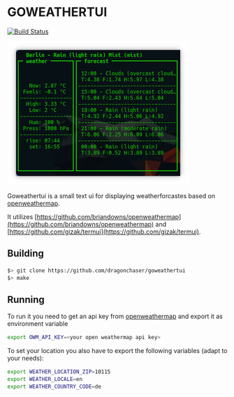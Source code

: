 # GOWEATHERTUI

[![Build Status](https://github.com/dragonchaser/goweathertui/workflows/CI/badge.svg)](https://github.com/dragonchaser/goweathertui/actions?workflow=CI)

![Screenshot](screenshot.png)

Goweathertui is a small text ui for displaying weatherforcastes based on [openweathermap](https://openweathermap.org/).

It utilizes [https://github.com/briandowns/openweathermap](https://github.com/briandowns/openweathermap) and [https://github.com/gizak/termui](https://github.com/gizak/termui).

## Building

```bash
$> git clone https://github.com/dragonchaser/goweathertui
$> make
```

## Running

To run it you need to get an api key from [openweathermap](https://openweathermap.org/) and export it as environment variable

```bash
export OWM_API_KEY=<your open weathermap api key>
```

To set your location you also have to export the following variables (adapt to your needs):

```bash
export WEATHER_LOCATION_ZIP=10115
export WEATHER_LOCALE=en
export WEATHER_COUNTRY_CODE=de
```
